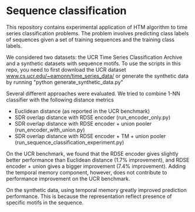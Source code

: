 Sequence classification
========================

This repository contains experimental application of HTM algorithm to time series
classification problems. The problem involves predicting class labels of 
sequences given a set of training sequences and the training class labels. 

We considered two datasets: the UCR Time Series Classification Archive and a 
synthetic datasets with sequence motifs. To use the scripts in this repo, you need
to first download the UCR dataset www.cs.ucr.edu/~eamonn/time_series_data/ or 
generate the synthetic data by running "python generate_synthetic_data.py"

Several different approaches were evaluated. We tried to combine 1-NN classifier
with the following distance metrics
* Euclidean distance (as reported in the UCR benchmark)
* SDR overlap distance with RDSE encoder (run_encoder_only.py)
* SDR overlap distance with RDSE encoder + union pooler (run_encoder_with_union.py)
* SDR overlap distance with RDSE encoder + TM + union pooler (run_sequence_classification_experiment.py)

On the UCR benchmark, we found that the RDSE encoder gives slightly better performance than Euclidean 
distance (1.7% improvement), and RDSE encoder + union gives a bigger improvement (7.4% improvement). 
Adding the temporal memory component, however, does not contribute to performance improvement on the 
UCR benchmark. 

On the synthetic data, using temporal memory greatly improved prediction performance. This is 
because the representation reflect presence of specific motifs in the sequence. 